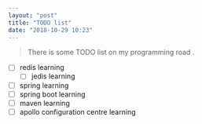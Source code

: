 ```yaml
---
layout: "post"
title: "TODO list"
date: "2018-10-29 10:23"
---
```


> There is some TODO list on my programming road .

- [ ] redis learning
  - [ ] jedis learning
- [ ] spring learning
- [ ] spring boot learning
- [ ] maven learning
- [ ] apollo configuration centre learning
